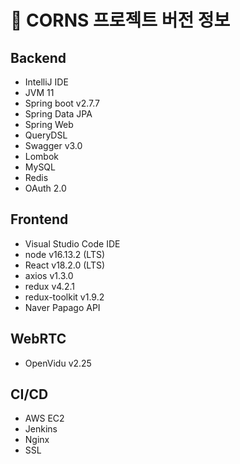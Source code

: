 # 🌽 CORNS 프로젝트 버전 정보

## Backend

- IntelliJ IDE
- JVM 11
- Spring boot v2.7.7
- Spring Data JPA
- Spring Web
- QueryDSL
- Swagger v3.0
- Lombok
- MySQL
- Redis
- OAuth 2.0

## Frontend

- Visual Studio Code IDE
- node v16.13.2 (LTS)
- React v18.2.0 (LTS)
- axios v1.3.0
- redux v4.2.1
- redux-toolkit v1.9.2
- Naver Papago API

## WebRTC

- OpenVidu v2.25

## CI/CD

- AWS EC2
- Jenkins
- Nginx
- SSL
